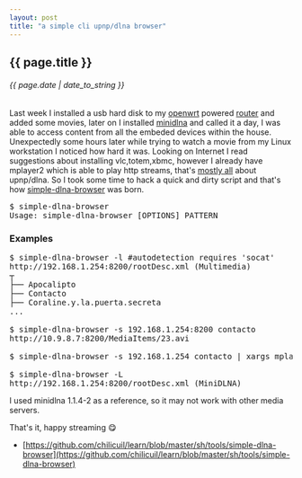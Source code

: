 ```yaml
---
layout: post
title: "a simple cli upnp/dlna browser"
---
```


## {{ page.title }}

###### {{ page.date | date_to_string }}

Last week I installed a usb hard disk to my [openwrt](https://openwrt.org/) powered [router](http://javier.io/blog/en/2014/06/10/installing-openwrt-as-wireless-repeater.html) and added some movies, later on I installed [minidlna](https://wiki.openwrt.org/doc/uci/minidlna) and called it a day, I was able to access content from all the embeded devices within the house. Unexpectedly some hours later while trying to watch a movie from my Linux workstation I noticed how hard it was. Looking on Internet I read suggestions about installing vlc,totem,xbmc, however I already have mplayer2 which is able to play http streams, that's [mostly all](https://gxben.wordpress.com/2008/08/24/why-do-i-hate-dlna-protocol-so-much/) about upnp/dlna. So I took some time to hack a quick and dirty script and that's how [simple-dlna-browser](https://github.com/chilicuil/learn/blob/master/sh/tools/simple-dlna-browser) was born.

<pre class="sh_sh">
$ simple-dlna-browser
Usage: simple-dlna-browser [OPTIONS] PATTERN
</pre>

### Examples

<pre class="sh_sh">
$ simple-dlna-browser -l #autodetection requires 'socat'
http://192.168.1.254:8200/rootDesc.xml (Multimedia)
┬
├── Apocalipto
├── Contacto
├── Coraline.y.la.puerta.secreta
...

$ simple-dlna-browser -s 192.168.1.254:8200 contacto
http://10.9.8.7:8200/MediaItems/23.avi

$ simple-dlna-browser -s 192.168.1.254 contacto | xargs mplayer

$ simple-dlna-browser -L
http://192.168.1.254:8200/rootDesc.xml (MiniDLNA)
</pre>

I used minidlna 1.1.4-2 as a reference, so it may not work with other media servers.

That's it, happy streaming &#128523;

- [https://github.com/chilicuil/learn/blob/master/sh/tools/simple-dlna-browser](https://github.com/chilicuil/learn/blob/master/sh/tools/simple-dlna-browser)
